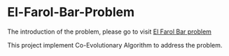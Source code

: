 # El-Farol-Bar-Problem
The introduction of the problem, please go to visit [El Farol Bar problem](https://en.wikipedia.org/wiki/El_Farol_Bar_problem) </br>

This project implement Co-Evolutionary Algorithm to address the problem.

